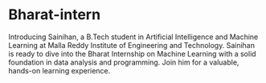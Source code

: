# Bharat-intern
Introducing Sainihan, a B.Tech student in Artificial Intelligence and Machine Learning at Malla Reddy Institute of Engineering and Technology. Sainihan is ready to dive into the Bharat Internship on Machine Learning with a solid foundation in data analysis and programming. Join him for a valuable, hands-on learning experience.

